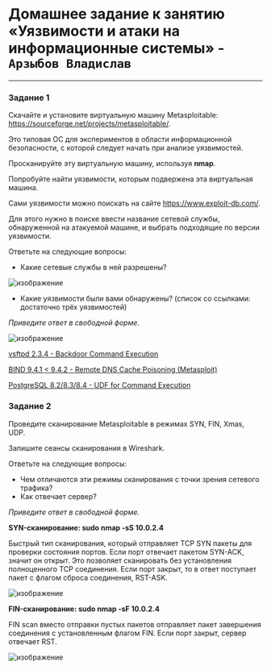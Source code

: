 # Домашнее задание к занятию «Уязвимости и атаки на информационные системы» - `Арзыбов Владислав`


------

### Задание 1

Скачайте и установите виртуальную машину Metasploitable: https://sourceforge.net/projects/metasploitable/.

Это типовая ОС для экспериментов в области информационной безопасности, с которой следует начать при анализе уязвимостей.

Просканируйте эту виртуальную машину, используя **nmap**.

Попробуйте найти уязвимости, которым подвержена эта виртуальная машина.

Сами уязвимости можно поискать на сайте https://www.exploit-db.com/.

Для этого нужно в поиске ввести название сетевой службы, обнаруженной на атакуемой машине, и выбрать подходящие по версии уязвимости.

Ответьте на следующие вопросы:

- Какие сетевые службы в ней разрешены?

![изображение](https://github.com/user-attachments/assets/3207e55f-ced3-4bf4-969a-ef1126a52ee8)

  
- Какие уязвимости были вами обнаружены? (список со ссылками: достаточно трёх уязвимостей)
  
*Приведите ответ в свободной форме.*  

![изображение](https://github.com/user-attachments/assets/aceacc10-2360-40df-a0fd-9eb7a59d0675)


[vsftpd 2.3.4 - Backdoor Command Execution](https://www.exploit-db.com/exploits/49757)

[	BIND 9.4.1 < 9.4.2 - Remote DNS Cache Poisoning (Metasploit)](https://www.exploit-db.com/exploits/6122)

[	PostgreSQL 8.2/8.3/8.4 - UDF for Command Execution](https://www.exploit-db.com/exploits/7855)



### Задание 2

Проведите сканирование Metasploitable в режимах SYN, FIN, Xmas, UDP.

Запишите сеансы сканирования в Wireshark.

Ответьте на следующие вопросы:

- Чем отличаются эти режимы сканирования с точки зрения сетевого трафика?
- Как отвечает сервер?

*Приведите ответ в свободной форме.*

**SYN-сканирование: sudo nmap -sS 10.0.2.4**

Быстрый тип сканирования, который отправляет TCP SYN пакеты для проверки состояния портов. Если порт отвечает пакетом SYN-ACK, значит он открыт. Это позволяет сканировать без установления полноценного TCP соединения.
Если порт закрыт, то в ответ поступает пакет с флагом сброса соединения, RST-ASK.

![изображение](https://github.com/user-attachments/assets/6605b330-6736-4e51-b1e8-828cf8855bcb)

**FIN-сканирование: sudo nmap -sF 10.0.2.4**

FIN scan вместо отправки пустых пакетов отправляет пакет завершения соединения с установленным флагом FIN. Если порт закрыт, сервер отвечает RST.

![изображение](https://github.com/user-attachments/assets/7c3904ac-3a79-4452-b31b-375813395e20)
